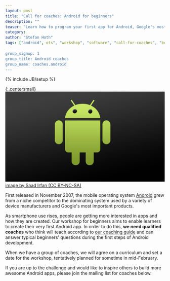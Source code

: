 ```yaml
---
layout: post
title: "Call for coaches: Android for beginners"
description: ""
teaser: "Learn how to program your first app for Android, Google's most successful mobile operating system."
category: 
author: "Stefan Hoth"
tags: ["android", ots", "workshop", "software", "call-for-coaches", "berlin"]

group_signup: 1
group_title: Android coaches
group_name: coaches.android
---
```

{% include JB/setup %}

{:.centersmall}
![Android](/assets/content/2012-12-15-call-for-coaches-android/android-banner.jpg)
[image by Saad Irfan (CC BY-NC-SA)](http://www.flickr.com/photos/saadirfan/5168981298/)


First released in November 2007, the mobile operating system [Android](http://www.android.com/) grew from a niche competitor to the dominating system used by a variety of device manufacturers and Google's most important products.

As smartphone use rises, people are getting more interested in apps and how they are created. Our workshop for beginners aims to enable learners to create their very first Android app. In order to do this, **we need qualified coaches** who think will teach according to [our coaching guide](http://opentechschool.github.com/slides/presentations/coaching/) and can answer typical beginners' questions during the first steps of Android development.

When we have a group of coaches, we will agree on a curriculum and set a date for the workshop, tentatively planned for sometime in mid-February.

If you are up to the challenge and would like to inspire others to build more awesome Android apps, please join the mailing list for coaches below. 

<style>
.centersmall {
  text-align: center;
  font-size: small;
}
</style>
